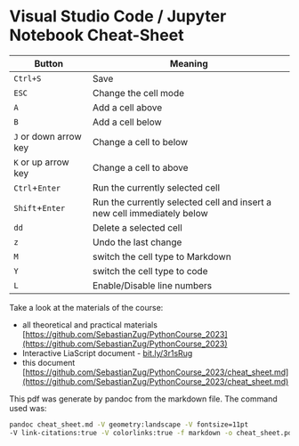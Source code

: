 # Visual Studio Code / Jupyter Notebook Cheat-Sheet

| Button                | Meaning                                                                 |
| --------------------- | ----------------------------------------------------------------------- |
| `Ctrl+S`              | Save                                                                    |
| `ESC`                 | Change the cell mode                                                    |
| `A`                   | Add a cell above                                                        |
| `B`                   | Add a cell below                                                        |
| `J` or down arrow key | Change a cell to below                                                  |
| `K` or up arrow key   | Change a cell to above                                                  |
| `Ctrl`+`Enter`        | Run the currently selected cell                                         |
| `Shift`+`Enter`       | Run the currently selected cell and insert a new cell immediately below |
| `dd`                  | Delete a selected cell                                                  |
| `z`                   | Undo the last change                                                    |
| `M`                   | switch the cell type to Markdown                                        |
| `Y`                   | switch the cell type to code                                            |
| `L`                   | Enable/Disable line numbers                                             |

Take a look at the materials of the course:

+ all theoretical and practical materials [https://github.com/SebastianZug/PythonCourse_2023](https://github.com/SebastianZug/PythonCourse_2023)
+ Interactive LiaScript document - [bit.ly/3r1sRug](bit.ly/3r1sRug)
+ this document [https://github.com/SebastianZug/PythonCourse_2023/cheat_sheet.md](https://github.com/SebastianZug/PythonCourse_2023/cheat_sheet.md)


This pdf was generate by pandoc from the markdown file. The command used was:

```bash
pandoc cheat_sheet.md -V geometry:landscape -V fontsize=11pt 
-V link-citations:true -V colorlinks:true -f markdown -o cheat_sheet.pdf
```